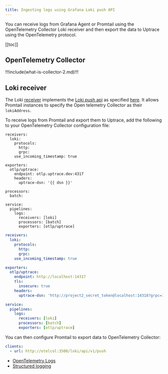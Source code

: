 ```yaml
---
title: Ingesting logs using Grafana Loki push API
---
```


<CoverImage title="Ingesting logs using Grafana Loki push API" />

You can receive logs from Grafana Agent or Promtail using the OpenTelemetry Collector Loki receiver and then export the data to Uptrace using the OpenTelemetry protocol.

[[toc]]

## OpenTelemetry Collector

!!!include(what-is-collector-2.md)!!!

## Loki receiver

The Loki [receiver](https://github.com/open-telemetry/opentelemetry-collector-contrib/tree/main/receiver/lokireceiver) implements the [Loki push api](https://grafana.com/docs/loki/latest/clients/promtail/#loki-push-api) as specified [here](https://grafana.com/docs/loki/latest/api/#push-log-entries-to-loki). It allows Promtail instances to specify the Open telemetry Collector as their `lokiAddress`.

To receive logs from Promtail and export them to Uptrace, add the following to your OpenTelemetry Collector configuration file:

<ProjectPicker v-model="activeProject" :projects="projects" />

<CodeGroup>
  <CodeGroupItem title="Cloud">

```yaml:no-v-pre
receivers:
  loki:
    protocols:
      http:
      grpc:
    use_incoming_timestamp: true

exporters:
  otlp/uptrace:
    endpoint: otlp.uptrace.dev:4317
    headers:
      uptrace-dsn: '{{ dsn }}'

processors:
  batch:

service:
  pipelines:
    logs:
      receivers: [loki]
      processors: [batch]
      exporters: [otlp/uptrace]
```

  </CodeGroupItem>

  <CodeGroupItem title="Self-hosted">

```yaml
receivers:
  loki:
    protocols:
      http:
      grpc:
    use_incoming_timestamp: true

exporters:
  otlp/uptrace:
    endpoint: http://localhost:14317
    tls:
      insecure: true
    headers:
      uptrace-dsn: 'http://project2_secret_token@localhost:14318?grpc=14317'

service:
  pipelines:
    logs:
      receivers: [loki]
      processors: [batch]
      exporters: [otlp/uptrace]
```

  </CodeGroupItem>
</CodeGroup>

You can then configure Promtail to export data to OpenTelemetry Collector:

```yaml
clients:
  - url: http://otelcol:3500/loki/api/v1/push
```

- [OpenTelemetry Logs](https://uptrace.dev/opentelemetry/logs.html)
- [Structured logging](https://uptrace.dev/blog/structured-logging.html)

<script type="ts">
import { defineComponent  } from 'vue'

import { useProjectPicker } from '@/use/org'

export default defineComponent({
  setup() {
    const { projects, activeProject, dsn } = useProjectPicker()
    return { projects, activeProject, dsn }
  },
})
</script>
